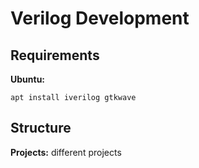 # Verilog Development

## Requirements

**Ubuntu:**
~~~~
apt install iverilog gtkwave
~~~~

## Structure
**Projects:**	different projects
